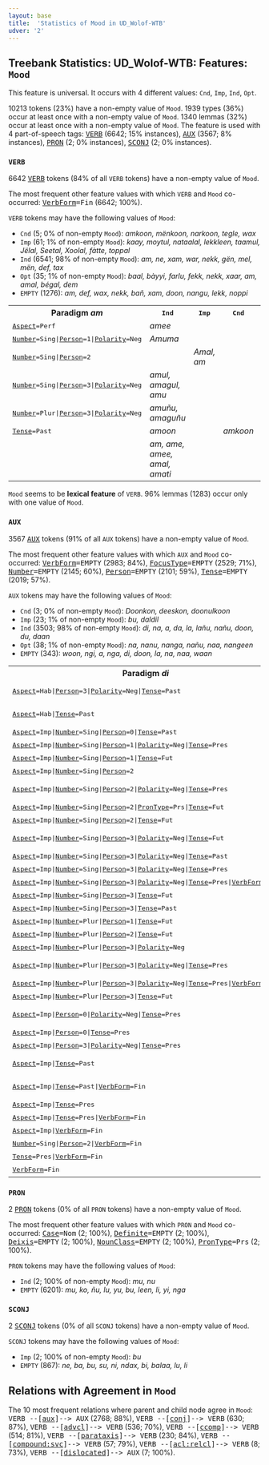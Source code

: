 ```yaml
---
layout: base
title:  'Statistics of Mood in UD_Wolof-WTB'
udver: '2'
---
```


## Treebank Statistics: UD_Wolof-WTB: Features: `Mood`

This feature is universal.
It occurs with 4 different values: `Cnd`, `Imp`, `Ind`, `Opt`.

10213 tokens (23%) have a non-empty value of `Mood`.
1939 types (36%) occur at least once with a non-empty value of `Mood`.
1340 lemmas (32%) occur at least once with a non-empty value of `Mood`.
The feature is used with 4 part-of-speech tags: <tt><a href="wo_wtb-pos-VERB.html">VERB</a></tt> (6642; 15% instances), <tt><a href="wo_wtb-pos-AUX.html">AUX</a></tt> (3567; 8% instances), <tt><a href="wo_wtb-pos-PRON.html">PRON</a></tt> (2; 0% instances), <tt><a href="wo_wtb-pos-SCONJ.html">SCONJ</a></tt> (2; 0% instances).

### `VERB`

6642 <tt><a href="wo_wtb-pos-VERB.html">VERB</a></tt> tokens (84% of all `VERB` tokens) have a non-empty value of `Mood`.

The most frequent other feature values with which `VERB` and `Mood` co-occurred: <tt><a href="wo_wtb-feat-VerbForm.html">VerbForm</a></tt><tt>=Fin</tt> (6642; 100%).

`VERB` tokens may have the following values of `Mood`:

* `Cnd` (5; 0% of non-empty `Mood`): <em>amkoon, mënkoon, narkoon, tegle, wax</em>
* `Imp` (61; 1% of non-empty `Mood`): <em>kaay, moytul, nataalal, lekkleen, taamul, Jëlal, Seetal, Xoolal, fàtte, toppal</em>
* `Ind` (6541; 98% of non-empty `Mood`): <em>am, ne, xam, war, nekk, gën, mel, mën, def, tax</em>
* `Opt` (35; 1% of non-empty `Mood`): <em>baal, bàyyi, farlu, fekk, nekk, xaar, am, amal, bégal, dem</em>
* `EMPTY` (1276): <em>am, def, wax, nekk, bañ, xam, doon, nangu, lekk, noppi</em>

<table>
  <tr><th>Paradigm <i>am</i></th><th><tt>Ind</tt></th><th><tt>Imp</tt></th><th><tt>Cnd</tt></th><th><tt>Opt</tt></th></tr>
  <tr><td><tt><tt><a href="wo_wtb-feat-Aspect.html">Aspect</a></tt><tt>=Perf</tt></tt></td><td><em>amee</em></td><td></td><td></td><td></td></tr>
  <tr><td><tt><tt><a href="wo_wtb-feat-Number.html">Number</a></tt><tt>=Sing</tt>|<tt><a href="wo_wtb-feat-Person.html">Person</a></tt><tt>=1</tt>|<tt><a href="wo_wtb-feat-Polarity.html">Polarity</a></tt><tt>=Neg</tt></tt></td><td><em>Amuma</em></td><td></td><td></td><td></td></tr>
  <tr><td><tt><tt><a href="wo_wtb-feat-Number.html">Number</a></tt><tt>=Sing</tt>|<tt><a href="wo_wtb-feat-Person.html">Person</a></tt><tt>=2</tt></tt></td><td></td><td><em>Amal, am</em></td><td></td><td></td></tr>
  <tr><td><tt><tt><a href="wo_wtb-feat-Number.html">Number</a></tt><tt>=Sing</tt>|<tt><a href="wo_wtb-feat-Person.html">Person</a></tt><tt>=3</tt>|<tt><a href="wo_wtb-feat-Polarity.html">Polarity</a></tt><tt>=Neg</tt></tt></td><td><em>amul, amagul, amu</em></td><td></td><td></td><td></td></tr>
  <tr><td><tt><tt><a href="wo_wtb-feat-Number.html">Number</a></tt><tt>=Plur</tt>|<tt><a href="wo_wtb-feat-Person.html">Person</a></tt><tt>=3</tt>|<tt><a href="wo_wtb-feat-Polarity.html">Polarity</a></tt><tt>=Neg</tt></tt></td><td><em>amuñu, amaguñu</em></td><td></td><td></td><td></td></tr>
  <tr><td><tt><tt><a href="wo_wtb-feat-Tense.html">Tense</a></tt><tt>=Past</tt></tt></td><td><em>amoon</em></td><td></td><td><em>amkoon</em></td><td></td></tr>
  <tr><td><tt></tt></td><td><em>am, ame, amee, amal, amati</em></td><td></td><td></td><td><em>am, amal</em></td></tr>
</table>

`Mood` seems to be **lexical feature** of `VERB`. 96% lemmas (1283) occur only with one value of `Mood`.

### `AUX`

3567 <tt><a href="wo_wtb-pos-AUX.html">AUX</a></tt> tokens (91% of all `AUX` tokens) have a non-empty value of `Mood`.

The most frequent other feature values with which `AUX` and `Mood` co-occurred: <tt><a href="wo_wtb-feat-VerbForm.html">VerbForm</a></tt><tt>=EMPTY</tt> (2983; 84%), <tt><a href="wo_wtb-feat-FocusType.html">FocusType</a></tt><tt>=EMPTY</tt> (2529; 71%), <tt><a href="wo_wtb-feat-Number.html">Number</a></tt><tt>=EMPTY</tt> (2145; 60%), <tt><a href="wo_wtb-feat-Person.html">Person</a></tt><tt>=EMPTY</tt> (2101; 59%), <tt><a href="wo_wtb-feat-Tense.html">Tense</a></tt><tt>=EMPTY</tt> (2019; 57%).

`AUX` tokens may have the following values of `Mood`:

* `Cnd` (3; 0% of non-empty `Mood`): <em>Doonkon, deeskon, doonulkoon</em>
* `Imp` (23; 1% of non-empty `Mood`): <em>bu, daldil</em>
* `Ind` (3503; 98% of non-empty `Mood`): <em>di, na, a, da, la, lañu, nañu, doon, du, daan</em>
* `Opt` (38; 1% of non-empty `Mood`): <em>na, nanu, nanga, nañu, naa, nangeen</em>
* `EMPTY` (343): <em>woon, ngi, a, nga, di, doon, la, na, naa, waan</em>

<table>
  <tr><th>Paradigm <i>di</i></th><th><tt>Ind</tt></th><th><tt>Imp</tt></th><th><tt>Cnd</tt></th></tr>
  <tr><td><tt><tt><a href="wo_wtb-feat-Aspect.html">Aspect</a></tt><tt>=Hab</tt>|<tt><a href="wo_wtb-feat-Person.html">Person</a></tt><tt>=3</tt>|<tt><a href="wo_wtb-feat-Polarity.html">Polarity</a></tt><tt>=Neg</tt>|<tt><a href="wo_wtb-feat-Tense.html">Tense</a></tt><tt>=Past</tt></tt></td><td><em>daawul, daawu</em></td><td></td><td></td></tr>
  <tr><td><tt><tt><a href="wo_wtb-feat-Aspect.html">Aspect</a></tt><tt>=Hab</tt>|<tt><a href="wo_wtb-feat-Tense.html">Tense</a></tt><tt>=Past</tt></tt></td><td><em>daan, daa</em></td><td></td><td></td></tr>
  <tr><td><tt><tt><a href="wo_wtb-feat-Aspect.html">Aspect</a></tt><tt>=Imp</tt>|<tt><a href="wo_wtb-feat-Number.html">Number</a></tt><tt>=Sing</tt>|<tt><a href="wo_wtb-feat-Person.html">Person</a></tt><tt>=0</tt>|<tt><a href="wo_wtb-feat-Tense.html">Tense</a></tt><tt>=Past</tt></tt></td><td></td><td></td><td><em>deeskon</em></td></tr>
  <tr><td><tt><tt><a href="wo_wtb-feat-Aspect.html">Aspect</a></tt><tt>=Imp</tt>|<tt><a href="wo_wtb-feat-Number.html">Number</a></tt><tt>=Sing</tt>|<tt><a href="wo_wtb-feat-Person.html">Person</a></tt><tt>=1</tt>|<tt><a href="wo_wtb-feat-Polarity.html">Polarity</a></tt><tt>=Neg</tt>|<tt><a href="wo_wtb-feat-Tense.html">Tense</a></tt><tt>=Pres</tt></tt></td><td><em>duma</em></td><td></td><td></td></tr>
  <tr><td><tt><tt><a href="wo_wtb-feat-Aspect.html">Aspect</a></tt><tt>=Imp</tt>|<tt><a href="wo_wtb-feat-Number.html">Number</a></tt><tt>=Sing</tt>|<tt><a href="wo_wtb-feat-Person.html">Person</a></tt><tt>=1</tt>|<tt><a href="wo_wtb-feat-Tense.html">Tense</a></tt><tt>=Fut</tt></tt></td><td><em>dinaa</em></td><td></td><td></td></tr>
  <tr><td><tt><tt><a href="wo_wtb-feat-Aspect.html">Aspect</a></tt><tt>=Imp</tt>|<tt><a href="wo_wtb-feat-Number.html">Number</a></tt><tt>=Sing</tt>|<tt><a href="wo_wtb-feat-Person.html">Person</a></tt><tt>=2</tt></tt></td><td><em>Deel</em></td><td></td><td></td></tr>
  <tr><td><tt><tt><a href="wo_wtb-feat-Aspect.html">Aspect</a></tt><tt>=Imp</tt>|<tt><a href="wo_wtb-feat-Number.html">Number</a></tt><tt>=Sing</tt>|<tt><a href="wo_wtb-feat-Person.html">Person</a></tt><tt>=2</tt>|<tt><a href="wo_wtb-feat-Polarity.html">Polarity</a></tt><tt>=Neg</tt>|<tt><a href="wo_wtb-feat-Tense.html">Tense</a></tt><tt>=Pres</tt></tt></td><td><em>doo, dootoo</em></td><td></td><td></td></tr>
  <tr><td><tt><tt><a href="wo_wtb-feat-Aspect.html">Aspect</a></tt><tt>=Imp</tt>|<tt><a href="wo_wtb-feat-Number.html">Number</a></tt><tt>=Sing</tt>|<tt><a href="wo_wtb-feat-Person.html">Person</a></tt><tt>=2</tt>|<tt><a href="wo_wtb-feat-PronType.html">PronType</a></tt><tt>=Prs</tt>|<tt><a href="wo_wtb-feat-Tense.html">Tense</a></tt><tt>=Fut</tt></tt></td><td><em>dinga</em></td><td></td><td></td></tr>
  <tr><td><tt><tt><a href="wo_wtb-feat-Aspect.html">Aspect</a></tt><tt>=Imp</tt>|<tt><a href="wo_wtb-feat-Number.html">Number</a></tt><tt>=Sing</tt>|<tt><a href="wo_wtb-feat-Person.html">Person</a></tt><tt>=2</tt>|<tt><a href="wo_wtb-feat-Tense.html">Tense</a></tt><tt>=Fut</tt></tt></td><td><em>dinga</em></td><td></td><td></td></tr>
  <tr><td><tt><tt><a href="wo_wtb-feat-Aspect.html">Aspect</a></tt><tt>=Imp</tt>|<tt><a href="wo_wtb-feat-Number.html">Number</a></tt><tt>=Sing</tt>|<tt><a href="wo_wtb-feat-Person.html">Person</a></tt><tt>=3</tt>|<tt><a href="wo_wtb-feat-Polarity.html">Polarity</a></tt><tt>=Neg</tt>|<tt><a href="wo_wtb-feat-Tense.html">Tense</a></tt><tt>=Fut</tt></tt></td><td><em>dootu, dootul</em></td><td></td><td></td></tr>
  <tr><td><tt><tt><a href="wo_wtb-feat-Aspect.html">Aspect</a></tt><tt>=Imp</tt>|<tt><a href="wo_wtb-feat-Number.html">Number</a></tt><tt>=Sing</tt>|<tt><a href="wo_wtb-feat-Person.html">Person</a></tt><tt>=3</tt>|<tt><a href="wo_wtb-feat-Polarity.html">Polarity</a></tt><tt>=Neg</tt>|<tt><a href="wo_wtb-feat-Tense.html">Tense</a></tt><tt>=Past</tt></tt></td><td></td><td></td><td><em>doonulkoon</em></td></tr>
  <tr><td><tt><tt><a href="wo_wtb-feat-Aspect.html">Aspect</a></tt><tt>=Imp</tt>|<tt><a href="wo_wtb-feat-Number.html">Number</a></tt><tt>=Sing</tt>|<tt><a href="wo_wtb-feat-Person.html">Person</a></tt><tt>=3</tt>|<tt><a href="wo_wtb-feat-Polarity.html">Polarity</a></tt><tt>=Neg</tt>|<tt><a href="wo_wtb-feat-Tense.html">Tense</a></tt><tt>=Pres</tt></tt></td><td><em>du, dul</em></td><td></td><td></td></tr>
  <tr><td><tt><tt><a href="wo_wtb-feat-Aspect.html">Aspect</a></tt><tt>=Imp</tt>|<tt><a href="wo_wtb-feat-Number.html">Number</a></tt><tt>=Sing</tt>|<tt><a href="wo_wtb-feat-Person.html">Person</a></tt><tt>=3</tt>|<tt><a href="wo_wtb-feat-Polarity.html">Polarity</a></tt><tt>=Neg</tt>|<tt><a href="wo_wtb-feat-Tense.html">Tense</a></tt><tt>=Pres</tt>|<tt><a href="wo_wtb-feat-VerbForm.html">VerbForm</a></tt><tt>=Fin</tt></tt></td><td><em>du, dul</em></td><td></td><td></td></tr>
  <tr><td><tt><tt><a href="wo_wtb-feat-Aspect.html">Aspect</a></tt><tt>=Imp</tt>|<tt><a href="wo_wtb-feat-Number.html">Number</a></tt><tt>=Sing</tt>|<tt><a href="wo_wtb-feat-Person.html">Person</a></tt><tt>=3</tt>|<tt><a href="wo_wtb-feat-Tense.html">Tense</a></tt><tt>=Fut</tt></tt></td><td><em>dina</em></td><td></td><td></td></tr>
  <tr><td><tt><tt><a href="wo_wtb-feat-Aspect.html">Aspect</a></tt><tt>=Imp</tt>|<tt><a href="wo_wtb-feat-Number.html">Number</a></tt><tt>=Sing</tt>|<tt><a href="wo_wtb-feat-Person.html">Person</a></tt><tt>=3</tt>|<tt><a href="wo_wtb-feat-Tense.html">Tense</a></tt><tt>=Past</tt></tt></td><td></td><td></td><td><em>Doonkon</em></td></tr>
  <tr><td><tt><tt><a href="wo_wtb-feat-Aspect.html">Aspect</a></tt><tt>=Imp</tt>|<tt><a href="wo_wtb-feat-Number.html">Number</a></tt><tt>=Plur</tt>|<tt><a href="wo_wtb-feat-Person.html">Person</a></tt><tt>=1</tt>|<tt><a href="wo_wtb-feat-Tense.html">Tense</a></tt><tt>=Fut</tt></tt></td><td><em>dinanu</em></td><td></td><td></td></tr>
  <tr><td><tt><tt><a href="wo_wtb-feat-Aspect.html">Aspect</a></tt><tt>=Imp</tt>|<tt><a href="wo_wtb-feat-Number.html">Number</a></tt><tt>=Plur</tt>|<tt><a href="wo_wtb-feat-Person.html">Person</a></tt><tt>=2</tt>|<tt><a href="wo_wtb-feat-Tense.html">Tense</a></tt><tt>=Fut</tt></tt></td><td><em>dingeen</em></td><td></td><td></td></tr>
  <tr><td><tt><tt><a href="wo_wtb-feat-Aspect.html">Aspect</a></tt><tt>=Imp</tt>|<tt><a href="wo_wtb-feat-Number.html">Number</a></tt><tt>=Plur</tt>|<tt><a href="wo_wtb-feat-Person.html">Person</a></tt><tt>=3</tt>|<tt><a href="wo_wtb-feat-Polarity.html">Polarity</a></tt><tt>=Neg</tt></tt></td><td><em>doonuñu</em></td><td></td><td></td></tr>
  <tr><td><tt><tt><a href="wo_wtb-feat-Aspect.html">Aspect</a></tt><tt>=Imp</tt>|<tt><a href="wo_wtb-feat-Number.html">Number</a></tt><tt>=Plur</tt>|<tt><a href="wo_wtb-feat-Person.html">Person</a></tt><tt>=3</tt>|<tt><a href="wo_wtb-feat-Polarity.html">Polarity</a></tt><tt>=Neg</tt>|<tt><a href="wo_wtb-feat-Tense.html">Tense</a></tt><tt>=Pres</tt></tt></td><td><em>duñu, dootuñu</em></td><td></td><td></td></tr>
  <tr><td><tt><tt><a href="wo_wtb-feat-Aspect.html">Aspect</a></tt><tt>=Imp</tt>|<tt><a href="wo_wtb-feat-Number.html">Number</a></tt><tt>=Plur</tt>|<tt><a href="wo_wtb-feat-Person.html">Person</a></tt><tt>=3</tt>|<tt><a href="wo_wtb-feat-Polarity.html">Polarity</a></tt><tt>=Neg</tt>|<tt><a href="wo_wtb-feat-Tense.html">Tense</a></tt><tt>=Pres</tt>|<tt><a href="wo_wtb-feat-VerbForm.html">VerbForm</a></tt><tt>=Fin</tt></tt></td><td><em>duñu</em></td><td></td><td></td></tr>
  <tr><td><tt><tt><a href="wo_wtb-feat-Aspect.html">Aspect</a></tt><tt>=Imp</tt>|<tt><a href="wo_wtb-feat-Number.html">Number</a></tt><tt>=Plur</tt>|<tt><a href="wo_wtb-feat-Person.html">Person</a></tt><tt>=3</tt>|<tt><a href="wo_wtb-feat-Tense.html">Tense</a></tt><tt>=Fut</tt></tt></td><td><em>dinañu</em></td><td></td><td></td></tr>
  <tr><td><tt><tt><a href="wo_wtb-feat-Aspect.html">Aspect</a></tt><tt>=Imp</tt>|<tt><a href="wo_wtb-feat-Person.html">Person</a></tt><tt>=0</tt>|<tt><a href="wo_wtb-feat-Polarity.html">Polarity</a></tt><tt>=Neg</tt>|<tt><a href="wo_wtb-feat-Tense.html">Tense</a></tt><tt>=Pres</tt></tt></td><td><em>deesul, deesu</em></td><td></td><td></td></tr>
  <tr><td><tt><tt><a href="wo_wtb-feat-Aspect.html">Aspect</a></tt><tt>=Imp</tt>|<tt><a href="wo_wtb-feat-Person.html">Person</a></tt><tt>=0</tt>|<tt><a href="wo_wtb-feat-Tense.html">Tense</a></tt><tt>=Pres</tt></tt></td><td><em>dees</em></td><td></td><td></td></tr>
  <tr><td><tt><tt><a href="wo_wtb-feat-Aspect.html">Aspect</a></tt><tt>=Imp</tt>|<tt><a href="wo_wtb-feat-Person.html">Person</a></tt><tt>=3</tt>|<tt><a href="wo_wtb-feat-Polarity.html">Polarity</a></tt><tt>=Neg</tt>|<tt><a href="wo_wtb-feat-Tense.html">Tense</a></tt><tt>=Pres</tt></tt></td><td><em>deesu</em></td><td></td><td></td></tr>
  <tr><td><tt><tt><a href="wo_wtb-feat-Aspect.html">Aspect</a></tt><tt>=Imp</tt>|<tt><a href="wo_wtb-feat-Tense.html">Tense</a></tt><tt>=Past</tt></tt></td><td><em>doon, dee, daa</em></td><td></td><td></td></tr>
  <tr><td><tt><tt><a href="wo_wtb-feat-Aspect.html">Aspect</a></tt><tt>=Imp</tt>|<tt><a href="wo_wtb-feat-Tense.html">Tense</a></tt><tt>=Past</tt>|<tt><a href="wo_wtb-feat-VerbForm.html">VerbForm</a></tt><tt>=Fin</tt></tt></td><td><em>doon, dee</em></td><td></td><td></td></tr>
  <tr><td><tt><tt><a href="wo_wtb-feat-Aspect.html">Aspect</a></tt><tt>=Imp</tt>|<tt><a href="wo_wtb-feat-Tense.html">Tense</a></tt><tt>=Pres</tt></tt></td><td><em>di</em></td><td></td><td></td></tr>
  <tr><td><tt><tt><a href="wo_wtb-feat-Aspect.html">Aspect</a></tt><tt>=Imp</tt>|<tt><a href="wo_wtb-feat-Tense.html">Tense</a></tt><tt>=Pres</tt>|<tt><a href="wo_wtb-feat-VerbForm.html">VerbForm</a></tt><tt>=Fin</tt></tt></td><td><em>di, dee</em></td><td></td><td></td></tr>
  <tr><td><tt><tt><a href="wo_wtb-feat-Aspect.html">Aspect</a></tt><tt>=Imp</tt>|<tt><a href="wo_wtb-feat-VerbForm.html">VerbForm</a></tt><tt>=Fin</tt></tt></td><td><em>dee</em></td><td></td><td></td></tr>
  <tr><td><tt><tt><a href="wo_wtb-feat-Number.html">Number</a></tt><tt>=Sing</tt>|<tt><a href="wo_wtb-feat-Person.html">Person</a></tt><tt>=2</tt>|<tt><a href="wo_wtb-feat-VerbForm.html">VerbForm</a></tt><tt>=Fin</tt></tt></td><td></td><td><em>daldil</em></td><td></td></tr>
  <tr><td><tt><tt><a href="wo_wtb-feat-Tense.html">Tense</a></tt><tt>=Pres</tt>|<tt><a href="wo_wtb-feat-VerbForm.html">VerbForm</a></tt><tt>=Fin</tt></tt></td><td><em>doon</em></td><td></td><td></td></tr>
  <tr><td><tt><tt><a href="wo_wtb-feat-VerbForm.html">VerbForm</a></tt><tt>=Fin</tt></tt></td><td><em>di, doon</em></td><td></td><td></td></tr>
</table>

### `PRON`

2 <tt><a href="wo_wtb-pos-PRON.html">PRON</a></tt> tokens (0% of all `PRON` tokens) have a non-empty value of `Mood`.

The most frequent other feature values with which `PRON` and `Mood` co-occurred: <tt><a href="wo_wtb-feat-Case.html">Case</a></tt><tt>=Nom</tt> (2; 100%), <tt><a href="wo_wtb-feat-Definite.html">Definite</a></tt><tt>=EMPTY</tt> (2; 100%), <tt><a href="wo_wtb-feat-Deixis.html">Deixis</a></tt><tt>=EMPTY</tt> (2; 100%), <tt><a href="wo_wtb-feat-NounClass.html">NounClass</a></tt><tt>=EMPTY</tt> (2; 100%), <tt><a href="wo_wtb-feat-PronType.html">PronType</a></tt><tt>=Prs</tt> (2; 100%).

`PRON` tokens may have the following values of `Mood`:

* `Ind` (2; 100% of non-empty `Mood`): <em>mu, nu</em>
* `EMPTY` (6201): <em>mu, ko, ñu, lu, yu, bu, leen, li, yi, nga</em>

### `SCONJ`

2 <tt><a href="wo_wtb-pos-SCONJ.html">SCONJ</a></tt> tokens (0% of all `SCONJ` tokens) have a non-empty value of `Mood`.

`SCONJ` tokens may have the following values of `Mood`:

* `Imp` (2; 100% of non-empty `Mood`): <em>bu</em>
* `EMPTY` (867): <em>ne, ba, bu, su, ni, ndax, bi, balaa, lu, li</em>

## Relations with Agreement in `Mood`

The 10 most frequent relations where parent and child node agree in `Mood`:
<tt>VERB --[<tt><a href="wo_wtb-dep-aux.html">aux</a></tt>]--> AUX</tt> (2768; 88%),
<tt>VERB --[<tt><a href="wo_wtb-dep-conj.html">conj</a></tt>]--> VERB</tt> (630; 87%),
<tt>VERB --[<tt><a href="wo_wtb-dep-advcl.html">advcl</a></tt>]--> VERB</tt> (536; 70%),
<tt>VERB --[<tt><a href="wo_wtb-dep-ccomp.html">ccomp</a></tt>]--> VERB</tt> (514; 81%),
<tt>VERB --[<tt><a href="wo_wtb-dep-parataxis.html">parataxis</a></tt>]--> VERB</tt> (230; 84%),
<tt>VERB --[<tt><a href="wo_wtb-dep-compound-svc.html">compound:svc</a></tt>]--> VERB</tt> (57; 79%),
<tt>VERB --[<tt><a href="wo_wtb-dep-acl-relcl.html">acl:relcl</a></tt>]--> VERB</tt> (8; 73%),
<tt>VERB --[<tt><a href="wo_wtb-dep-dislocated.html">dislocated</a></tt>]--> AUX</tt> (7; 100%).

